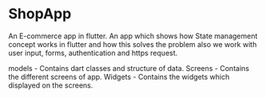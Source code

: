 # ShopApp
An E-commerce app in flutter.
An app which shows how State management concept works in flutter and how this solves the problem also we work with user input, forms, authentication and https request.

models - Contains dart classes and structure of data.
Screens - Contains the different screens of app.
Widgets - Contains the widgets which displayed on the screens. 